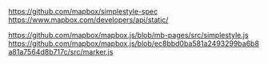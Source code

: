 https://github.com/mapbox/simplestyle-spec
https://www.mapbox.com/developers/api/static/

https://github.com/mapbox/mapbox.js/blob/mb-pages/src/simplestyle.js
https://github.com/mapbox/mapbox.js/blob/ec8bbd0ba581a2493299ba6b8a81a7564d8b717c/src/marker.js

